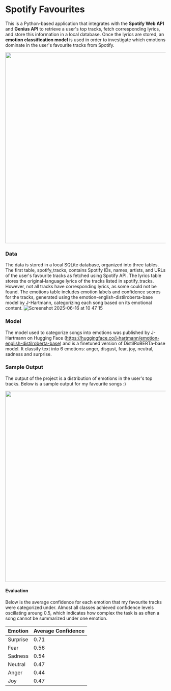 # Spotify Favourites

This is a Python-based application that integrates with the **Spotify Web API** and **Genius API** to retrieve a user's top tracks, fetch corresponding lyrics, and store this information in a local database. Once the lyrics are stored, an **emotion classification model** is used in order to investigate which emotions dominate in the user's favourite tracks from Spotify.

<div align="center">
  <img src="https://github.com/user-attachments/assets/203298ed-03fe-460c-9e5c-1e3a9ff64d75" width="600"/>
</div>


### Data 
The data is stored in a local SQLite database, organized into three tables. The first table, spotify_tracks, contains Spotify IDs, names, artists, and URLs of the user's favourite tracks as fetched using Spotify API. The lyrics table stores the original-language lyrics of the tracks listed in spotify_tracks. However, not all tracks have corresponding lyrics, as some could not be found. The emotions table includes emotion labels and confidence scores for the tracks, generated using the emotion-english-distilroberta-base model by J-Hartmann, categorizing each song based on its emotional content.
![Screenshot 2025-06-16 at 10 47 15](https://github.com/user-attachments/assets/9eb595d0-400b-474f-83c7-cae33d616dd7)


### Model
The model used to categorize songs into emotions was published by J-Hartmann on Hugging Face (https://huggingface.co/j-hartmann/emotion-english-distilroberta-base) and is a finetuned version of DistilRoBERTa-base model. It classify text into 6 emotions: anger, disgust, fear, joy, neutral, sadness and surprise.

### Sample Output
The output of the project is a distribution of emotions in the user's top tracks. Below is a sample output for my favourite songs :)
<div align="center">
  <img src="https://github.com/user-attachments/assets/7326e40c-e2ba-415c-a83d-ba64f940f9f8" width="600"/>
</div>

#### Evaluation
Below is the average confidence for each emotion that my favourite tracks were categorized under. Almost all classes achieved confidence levels oscillating aroung 0.5, which indicates how complex the task is as often a song cannot be summarized under one emotion.

| Emotion  | Average Confidence |
|----------|--------------------|
| Surprise | 0.71               |
| Fear     | 0.56               |
| Sadness  | 0.54               |
| Neutral  | 0.47               |
| Anger    | 0.44               |
| Joy      | 0.47               |
